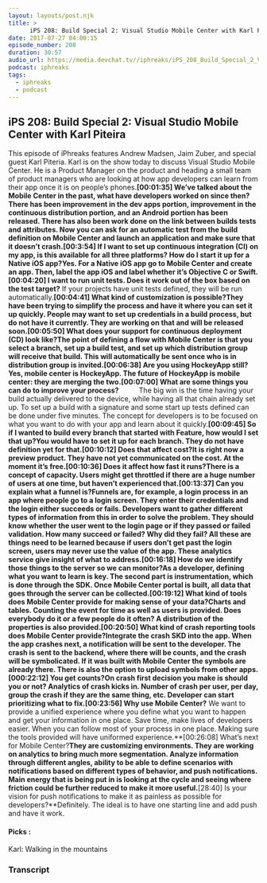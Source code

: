 ```yaml
---
layout: layouts/post.njk
title: >
      iPS 208: Build Special 2: Visual Studio Mobile Center with Karl Piteira
date: 2017-07-27 04:00:15
episode_number: 208
duration: 30:57
audio_url: https://media.devchat.tv//iphreaks/iPS_208_Build_Special_2_Visual_Studio_Mobile_Center_with_Karl_Piteira.mp3
podcast: iphreaks
tags: 
  - iphreaks
  - podcast
---
```


## **iPS 208: Build Special 2: Visual Studio Mobile Center with Karl Piteira**
This episode of iPhreaks features Andrew Madsen, Jaim Zuber, and special guest Karl Piteria. Karl is on the show today to discuss Visual Studio Mobile Center. He is a Product Manager on the product and heading a small team of product managers who are looking at how app developers can learn from their app once it is on people’s phones.**[00:01:35] We’ve talked about the Mobile Center in the past, what have developers worked on since then?**There has been improvement in the dev apps portion, improvement in the continuous distribution portion, and an Android portion has been released. There has also been work done on the link between builds tests and attributes. Now you can ask for an automatic test from the build definition on Mobile Center and launch an application and make sure that it doesn’t crash.**[00:3:54] If I want to set up continuous integration (CI) on my app, is this available for all three platforms? How do I start it up for a Native iOS app?**Yes. For a Native iOS app go to Mobile Center and create an app. Then, label the app iOS and label whether it’s Objective C or Swift.**[00:04:20] I want to run unit tests. Does it work out of the box based on the test target?** If your projects have unit tests defined, they will be run automatically.**[00:04:41] What kind of customization is possible?**They have been trying to simplify the process and have it where you can set it up quickly. People may want to set up credentials in a build process, but do not have it currently. They are working on that and will be released soon.**[00:05:50] What does your support for continuous deployment (CD) look like?**The point of defining a flow with Mobile Center is that you select a branch, set up a build test, and set up which distribution group will receive that build. This will automatically be sent once who is in distribution group is invited.**[00:06:38] Are you using HockeyApp still?**Yes, mobile center is HockeyApp. The future of HockeyApp is mobile center: they are merging the two.**[00:07:00] What are some things you can do to improve your process?&nbsp;&nbsp;&nbsp;&nbsp;&nbsp;&nbsp;&nbsp;&nbsp;&nbsp;&nbsp;&nbsp;** The big win is the time having your build actually delivered to the device, while having all that chain already set up. To set up a build with a signature and some start up tests defined can be done under five minutes. The concept for developers is to be focused on what you want to do with your app and learn about it quickly.**[00:09:45] So if I wanted to build every branch that started with Feature, how would I set that up?**You would have to set it up for each branch. They do not have definition yet for that.**[00:10:12] Does that affect cost?**It is right now a preview product. They have not yet communicated on the cost. At the moment it’s free.**[00:10:36] Does it affect how fast it runs?**There is a concept of capacity. Users might get throttled if there are a huge number of users at one time, but haven’t experienced that.**[00:13:37] Can you explain what a funnel is?**Funnels are, for example, a login process in an app where people go to a login screen. They enter their credentials and the login either succeeds or fails. Developers want to gather different types of information from this in order to solve the problem. They should know whether the user went to the login page or if they passed or failed validation. How many succeed or failed? Why did they fail? All these are things need to be learned because if users don’t get past the login screen, users may never use the value of the app. These analytics service give insight of what to address.**[00:16:18] How do we identify those things to the server so we can monitor?**As a developer, defining what you want to learn is key. The second part is instrumentation, which is done through the SDK. Once Mobile Center portal is built, all data that goes through the server can be collected.**[00:19:12] What kind of tools does Mobile Center provide for making sense of your data?**Charts and tables. Counting the event for time as well as users is provided. Does everybody do it or a few people do it often? A distribution of the properties is also provided.**[00:20:50] What kind of crash reporting tools does Mobile Center provide?**Integrate the crash SKD into the app. When the app crashes next, a notification will be sent to the developer. The crash is sent to the backend, where there will be counts, and the crash will be symbolicated. If it was built with Mobile Center the symbols are already there. There is also the option to upload symbols from other apps.**[000:22:12] You get counts?**On crash first decision you make is should you or not? Analytics of crash kicks in. Number of crash per user, per day, group the crash if they are the same thing, etc. Developer can start prioritizing what to fix.**[00:23:56] Why use Mobile Center?** We want to provide a unified experience where you define what you want to happen and get your information in one place. Save time, make lives of developers easier. When you can follow most of your process in one place. Making sure the tools provided will have uniformed experience.**[00:26:08] What’s next for Mobile Center?**They are customizing environments. They are working on analytics to bring much more segmentation. Analyze information through different angles, ability to be able to define scenarios with notifications based on different types of behavior, and push notifications. Main energy that is being put in is looking at the cycle and seeing where friction could be further reduced to make it more useful.**[28:40] Is your vision for push notifications to make it as painless as possible for developers?**Definitely. The ideal is to have one starting line and add push and have it work.
#### **Picks** :
Karl: Walking in the mountains

### Transcript


